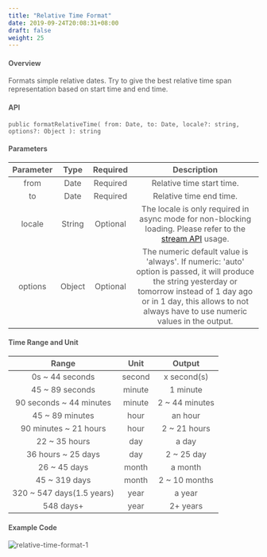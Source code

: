 ```yaml
---
title: "Relative Time Format"
date: 2019-09-24T20:08:31+08:00
draft: false
weight: 25
---
```


#### **Overview**

Formats simple relative dates. Try to give the best relative time span representation based on start time and end time.

#### **API**

```
public formatRelativeTime( from: Date, to: Date, locale?: string, options?: Object ): string

```


#### **Parameters**

| Parameter |  Type  | Required |                         Description                          |
| :-------: | :----: | :------: | :----------------------------------------------------------: |
|   from    |  Date  | Required |                  Relative time start time.                   |
|    to     |  Date  | Required |                   Relative time end time.                    |
|  locale   | String | Optional | The locale is only required in async mode for non-blocking loading. Please refer to the [stream API](../locale-management#asynchronous-api) usage. |
|  options  | Object | Optional | The numeric default value is 'always'. If numeric: 'auto' option is passed, it will produce the string yesterday or tomorrow instead of 1 day ago or in 1 day, this allows to not always have to use numeric values in the output. |


#### **Time Range and Unit**

|           Range           |  Unit  |     Output     |
| :-----------------------: | :----: | :------------: |
|      0s ~ 44 seconds      | second |  x second(s)   |
|      45 ~ 89 seconds      | minute |    1 minute    |
|  90 seconds ~ 44 minutes  | minute | 2 ~ 44 minutes |
|      45 ~ 89 minutes      |  hour  |    an hour     |
|   90 minutes ~ 21 hours   |  hour  |  2 ~ 21 hours  |
|       22 ~ 35 hours       |  day   |     a day      |
|    36 hours ~ 25 days     |  day   |   2 ~ 25 day   |
|       26 ~ 45 days        | month  |    a month     |
|       45 ~ 319 days       | month  | 2 ~ 10 months  |
| 320 ~ 547 days(1.5 years) |  year  |     a year     |
|         548 days+         |  year  |    2+ years    |


#### **Example Code**


![relative-time-format-1](https://github.com/zmengjiao/singleton/raw/website/content/en/images/relative-time-format/relative-time-format-1.png)


<style>
    html {
        font-family: Metropolis;
        color: #575757;
    }
    section strong {
        font-weight: 400;
    }
    article section.page pre {
        background-color: #fafafa;
        border:1px solid #ccc;
        padding-top: 2rem;
    }
    article section.page table th {
        font-weight:500;
        text-transform: inherit;
    }
    article section.page h1:first-of-type {
        text-transform: inherit;
        font-family: inherit;
    }
</style>